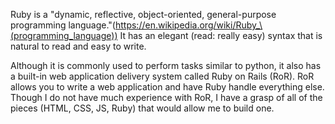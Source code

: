 Ruby is a "dynamic, reflective, object-oriented, general-purpose programming language."(https://en.wikipedia.org/wiki/Ruby_\(programming_language)) It has an elegant (read: really easy) syntax that is natural to read and easy to write.

Although it is commonly used to perform tasks similar to python, it also has a built-in web application delivery system called Ruby on Rails (RoR). RoR allows you to write a web application and have Ruby handle everything else. Though I do not have much experience with RoR, I have a grasp of all of the pieces (HTML, CSS, JS, Ruby) that would allow me to build one.
